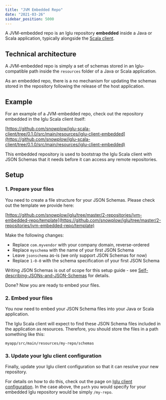 ```yaml
---
title: "JVM Embedded Repo"
date: "2021-03-26"
sidebar_position: 5000
---
```


A JVM-embedded repo is an Iglu repository **embedded** inside a Java or Scala application, typically alongside the [Scala client](/docs/migrated/modeling-your-data/analytics-sdk/analytics-sdk-scala/).

## [](https://github.com/snowplow/iglu/wiki/JVM-embedded-repo#technical-architecture)Technical architecture

A JVM-embedded repo is simply a set of schemas stored in an Iglu-compatible path inside the `resources` folder of a Java or Scala application.

As an embedded repo, there is a no mechanism for updating the schemas stored in the repository following the release of the host application.

## [](https://github.com/snowplow/iglu/wiki/JVM-embedded-repo#example)Example

For an example of a JVM-embedded repo, check out the repository embedded in the Iglu Scala client itself:

[https://github.com/snowplow/iglu-scala-client/tree/0.1.0/src/main/resources/iglu-client-embedded](https://github.com/snowplow/iglu-scala-client/tree/0.1.0/src/main/resources/iglu-client-embedded)

This embedded repository is used to bootstrap the Iglu Scala client with JSON Schemas that it needs before it can access any remote repositories.

## [](https://github.com/snowplow/iglu/wiki/JVM-embedded-repo#setup)Setup

### [](https://github.com/snowplow/iglu/wiki/JVM-embedded-repo-setup#1-prepare-your-files)1\. Prepare your files

You need to create a file structure for your JSON Schemas. Please check out the template we provide here:

[https://github.com/snowplow/iglu/tree/master/2-repositories/jvm-embedded-repo/template](https://github.com/snowplow/iglu/tree/master/2-repositories/jvm-embedded-repo/template)

Make the following changes:

- Replace `com.myvendor` with your company domain, reverse-ordered
- Replace `myschema` with the name of your first JSON Schema
- Leave `jsonschema` as-is (we only support JSON Schemas for now)
- Replace `1-0-0` with the schema specification of your first JSON Schema

Writing JSON Schemas is out of scope for this setup guide - see [Self-describing-JSONs-and-JSON-Schemas](/docs/migrated/pipeline-components-and-applications/iglu/common-architecture/self-describing-json-schemas/) for details.

Done? Now you are ready to embed your files.

### [](https://github.com/snowplow/iglu/wiki/JVM-embedded-repo-setup#2-embed-your-files)2\. Embed your files

You now need to embed your JSON Schema files into your Java or Scala application.

The Iglu Scala client will expect to find these JSON Schema files included in the application as resources. Therefore, you should store the files in a path something like this:

```
myapp/src/main/resources/my-repo/schemas
```

### [](https://github.com/snowplow/iglu/wiki/JVM-embedded-repo-setup#3-update-your-iglu-client-configuration)3\. Update your Iglu client configuration

Finally, update your Iglu client configuration so that it can resolve your new repository.

For details on how to do this, check out the page on [Iglu client configuration](/docs/migrated/pipeline-components-and-applications/iglu/iglu-resolver/). In the case above, the `path` you would specify for your embedded Iglu repository would be simply `/my-repo`.
